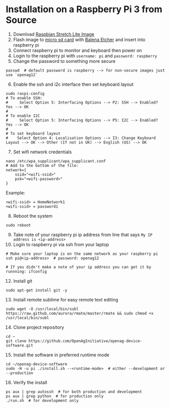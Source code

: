 # Installation on a Raspberry Pi 3 from Source
1. Download [Raspbian Stretch Lite Image](https://www.raspberrypi.org/downloads/raspbian/)
2. Flash image to [micro sd card](https://goo.gl/GHaCMB) with [Balena Etcher](https://www.balena.io/etcher/) and insert into raspberry pi
3. Connect raspberry pi to monitor and keyboard then power on
4. Login to the raspberry pi with `username: pi` and `password: raspberry`
5. Change the password to something more secure
```
passwd  # default password is raspberry --> for non-secure images just use `openag12`
```
6. Enable the ssh and i2c interface then set keyboard layout
```
sudo raspi-config
# To enable SSH:
#     Select Option 5: Interfacing Options --> P2: SSH --> Enabled? Yes --> OK
#
# To enable I2C
#     Select Option 5: Interfacing Options --> P5: I2C --> Enabled? Yes --> OK
#
# To set keyboard layout
#    Select Option 4: Localisation Options --> I3: Change Keyboard Layout --> OK --> Other (If not in UK) --> English (US) --> OK
```
7. Set wifi network credentials
```
nano /etc/wpa_supplicant/wpa_supplicant.conf
# Add to the bottom of the file:
network={
    ssid="<wifi-ssid>"
    psk="<wifi-password>"
}
```
Example:
```
<wifi-ssid> = HomeNetwork1
<wifi-ssid> = password1
```
8. Reboot the system
```
sudo reboot
```
9. Take note of your raspberry pi ip address from line that says `My IP address is <ip-address>`
10. Login to raspberry pi via ssh from your laptop
```
# Make sure your laptop is on the same network as your raspberry pi
ssh pi@<ip-address>  # password: openag12

# If you didn't make a note of your ip address you can get it by runnning: ifconfig
```
12. Install git
```
sudo apt-get install git -y
```
13. Install remote sublime for easy remote text editing 
```
sudo wget -O /usr/local/bin/subl https://raw.github.com/aurora/rmate/master/rmate && sudo chmod +x /usr/local/bin/subl
```
14. Clone project repository
```
cd ~
git clone https://github.com/OpenAgInitiative/openag-device-software.git
```
15. Install the software in preferred runtime mode
```
cd ~/openag-device-software
sudo -H -u pi ./install.sh --<runtime-mode>  # either --development or --production
```
16.  Verify the install
```
ps aux | grep autossh  # for both production and development
ps aux | grep python  # for production only
./run.sh  # for development only
```

